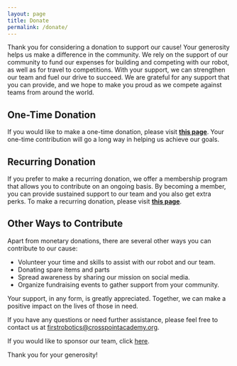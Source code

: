 ```yaml
---
layout: page
title: Donate
permalink: /donate/
---
```

Thank you for considering a donation to support our cause! Your generosity helps us make a difference in the community.  We rely on the support of our community to fund our expenses for building and competing with our robot, as well as for travel to competitions. With your support, we can strengthen our team and fuel our drive to succeed. We are grateful for any support that you can provide, and we hope to make you proud as we compete against teams from around the world.

## One-Time Donation

If you would like to make a one-time donation, please visit **[this page](https://www.buymeacoffee.com/rambots2204)**. Your one-time contribution will go a long way in helping us achieve our goals.

## Recurring Donation

If you prefer to make a recurring donation, we offer a membership program that allows you to contribute on an ongoing basis. By becoming a member, you can provide sustained support to our team and you also get extra perks. To make a recurring donation, please visit **[this page](https://www.buymeacoffee.com/rambots2204/membership)**.

## Other Ways to Contribute

Apart from monetary donations, there are several other ways you can contribute to our cause:

- Volunteer your time and skills to assist with our robot and our team.
- Donating spare items and parts
- Spread awareness by sharing our mission on social media.
- Organize fundraising events to gather support from your community.

Your support, in any form, is greatly appreciated. Together, we can make a positive impact on the lives of those in need.

If you have any questions or need further assistance, please feel free to contact us at [firstrobotics@crosspointacademy.org](mailto:firstrobotics@crosspointacademy.org).

If you would like to sponsor our team, click [here](/sponsors).

Thank you for your generosity!

